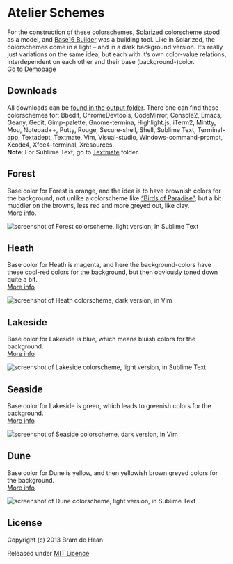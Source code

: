 Atelier Schemes
===============

For the construction of these colorschemes,  [Solarized colorscheme](http://ethanschoonover.com/solarized) stood as a model, and [Base16 Builder](https://github.com/chriskempson/base16-builder) was a building tool. Like in Solarized, the colorschemes come in a light – and in a dark background version. It’s really just variations on the same idea, but each with it’s own color-value relations, interdependent on each other and their base (background-)color.   
[Go to Demopage](http://atelierbram.github.io/syntax-highlighting/atelier-schemes)

## Downloads
All downloads can be [found in the output folder](https://github.com/atelierbram/syntax-highlighting/tree/master/atelier-schemes/output). There one can find these colorschemes for: Bbedit, ChromeDevtools, CodeMirror, Console2, Emacs, Geany, Gedit, Gimp-palette, Gnome-termina, Highlight.js, iTerm2, Mintty, Mou, Notepad++, Putty, Rouge, Secure-shell, Shell, Sublime Text, Terminal-app, Textadept, Textmate, Vim, Visual-studio, Windows-command-prompt, Xcode4, Xfce4-terminal, Xresources.     
**Note**: For Sublime Text, go to [Textmate](https://github.com/atelierbram/syntax-highlighting/tree/master/atelier-schemes/output/textmate) folder.

## Forest 
Base color for Forest is orange, and the idea is to have brownish colors for the background, not unlike a colorscheme like [“Birds of Paradise”](http://joebergantine.com/projects/color-schemes/birds-of-paradise/), but a bit muddier on the browns, less red and more greyed out, like clay.     
[More info](http://localhost/~bram/syntax-highlighting/atelier-schemes/forest). 
 
![screenshot of Forest colorscheme, light version, in Sublime Text](http://atelierbram.github.io/syntax-highlighting/assets/img/forest-light_sublime_640x480.png)

## Heath
Base color for Heath is magenta, and here the background-colors have these cool-red colors for the background, but then obviously toned down quite a bit.     
[More info](http://atelierbram.github.io/syntax-highlighting/atelier-schemes/heath)

![screenshot of Heath colorscheme, dark version, in Vim](http://atelierbram.github.io/syntax-highlighting/assets/img/heath-dark_vim_640x480.png)

## Lakeside
Base color for Lakeside is blue, which means bluish colors for the background.     
[More info](http://atelierbram.github.io/syntax-highlighting/atelier-schemes/lakeside)

![screenshot of Lakeside colorscheme, light version, in Sublime Text](http://atelierbram.github.io/syntax-highlighting/assets/img/lakeside-light_sublime_640x480.png)

## Seaside 
Base color for Lakeside is green, which leads to greenish colors for the background.    
[More info](http://atelierbram.github.io/syntax-highlighting/atelier-schemes/seaside)

![screenshot of Seaside colorscheme, dark version, in Vim](http://atelierbram.github.io/syntax-highlighting/assets/img/seaside-dark_vim_640x480.png)

## Dune
Base color for Dune is yellow, and then yellowish brown greyed colors for the background.   
[More info](http://atelierbram.github.io/syntax-highlighting/atelier-schemes/dune)

![screenshot of Dune colorscheme, light version, in Sublime Text](http://atelierbram.github.io/syntax-highlighting/assets/img/dune-light_sublime_640x480.png) 
 
## License

Copyright (c) 2013 Bram de Haan

Released under [MIT Licence](http://atelierbram.mit-license.org)

